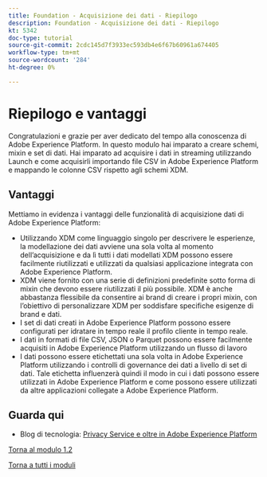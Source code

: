 ```yaml
---
title: Foundation - Acquisizione dei dati - Riepilogo
description: Foundation - Acquisizione dei dati - Riepilogo
kt: 5342
doc-type: tutorial
source-git-commit: 2cdc145d7f3933ec593db4e6f67b60961a674405
workflow-type: tm+mt
source-wordcount: '284'
ht-degree: 0%

---
```


# Riepilogo e vantaggi

Congratulazioni e grazie per aver dedicato del tempo alla conoscenza di Adobe Experience Platform.
In questo modulo hai imparato a creare schemi, mixin e set di dati. Hai imparato ad acquisire i dati in streaming utilizzando Launch e come acquisirli importando file CSV in Adobe Experience Platform e mappando le colonne CSV rispetto agli schemi XDM.

## Vantaggi

Mettiamo in evidenza i vantaggi delle funzionalità di acquisizione dati di Adobe Experience Platform:

- Utilizzando XDM come linguaggio singolo per descrivere le esperienze, la modellazione dei dati avviene una sola volta al momento dell’acquisizione e da lì tutti i dati modellati XDM possono essere facilmente riutilizzati e utilizzati da qualsiasi applicazione integrata con Adobe Experience Platform.
- XDM viene fornito con una serie di definizioni predefinite sotto forma di mixin che devono essere riutilizzati il più possibile. XDM è anche abbastanza flessibile da consentire ai brand di creare i propri mixin, con l’obiettivo di personalizzare XDM per soddisfare specifiche esigenze di brand e dati.
- I set di dati creati in Adobe Experience Platform possono essere configurati per idratare in tempo reale il profilo cliente in tempo reale.
- I dati in formati di file CSV, JSON o Parquet possono essere facilmente acquisiti in Adobe Experience Platform utilizzando un flusso di lavoro
- I dati possono essere etichettati una sola volta in Adobe Experience Platform utilizzando i controlli di governance dei dati a livello di set di dati. Tale etichetta influenzerà quindi il modo in cui i dati possono essere utilizzati in Adobe Experience Platform e come possono essere utilizzati da altre applicazioni collegate a Adobe Experience Platform.

## Guarda qui

- Blog di tecnologia: [Privacy Service e oltre in Adobe Experience Platform](https://medium.com/adobetech/privacy-services-and-beyond-in-adobe-experience-platform-31b8d7e9292)

[Torna al modulo 1.2](./data-ingestion.md)

[Torna a tutti i moduli](../../../overview.md)
